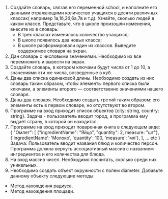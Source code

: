 1. Создайте словарь, связав его переменной school, и наполните его данными отражающими количество учащихся в десяти различных классах( например 1а,1б,2б,6а,7в и т.д).
   Узнайте, сколько людей в каком классе.
   Представьте, что в школе произошли изменения, внесите их в словарь:
      - В трех классах изменилось количество учащихся;
      - В школе появилось два новых класса;
      - В школе расформировали один из классов.
  Выведите содержимое словаря на экран.
2.  Дан словарь с числовыми значениями. Необходимо их все перемножить и вывести на экран.
3.  Создайте словарь, в котором ключами будут числа от 1 до 10, а значениями эти же числа, возведенные в куб.
4.  Даны два списка одинаковой длины. Необходимо создать из них словарь таким образом, чтобы элементы первого списка были ключами, а элементы второго — соответственно значениями нашего словаря.
5.  Даны два словаря. Необходимо создать третий таким образом: его элементы есть в первом словаре, но отсутствуют во втором.
6.  Программе на вход приходит список объектов {city: string, country: string}. 
    Задача - пользователь вводит город, а программа ему выдаёт страну, в которой он находится.
7.  Программе на вход приходит поваренная книга в следующем виде:<br>
{
  "Омлет": [
      {"ingredientName": "Яйцо", "quantity": 2, measure: "шт"},
      {'ingredientName': 'Молоко', 'quantity': 100, 'measure': 'мл'},
  ],
  ... etc
}<br>
Задача: Пользователь вводит названия блюд и количество персон. Программа должна вернуть ассоциативный массив 
с названием ингредиентов и его количества для блюда.
8.  На вход массив чисел. Необходимо посчитать, сколько среди них уникальных.
9. Необходимо создать объект окружности с полем diameter. Добавьте данному объекту следующие методы:
  -   Метод нахождения радиуса.
  -   Метод нахождения площади.
